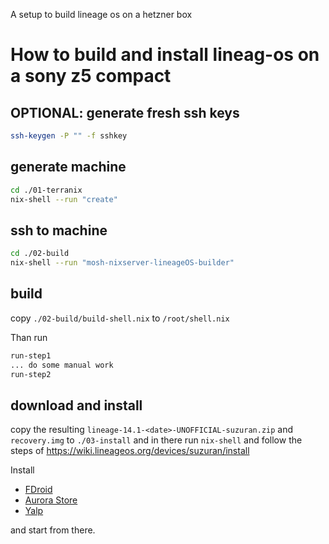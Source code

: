 
A setup to build lineage os on a hetzner box

# How to build and install lineag-os on a sony z5 compact

## OPTIONAL: generate fresh ssh keys

```sh
ssh-keygen -P "" -f sshkey
```

## generate machine

```sh
cd ./01-terranix
nix-shell --run "create"
```

## ssh to machine

```sh
cd ./02-build
nix-shell --run "mosh-nixserver-lineageOS-builder"
```

## build

copy `./02-build/build-shell.nix` to `/root/shell.nix`

Than run

```sh
run-step1
... do some manual work
run-step2
```

## download and install

copy the resulting `lineage-14.1-<date>-UNOFFICIAL-suzuran.zip` and `recovery.img` to `./03-install`
and in there run `nix-shell` 
and follow the steps of https://wiki.lineageos.org/devices/suzuran/install

Install 

* [FDroid](https://f-droid.org/)
* [Aurora Store](https://f-droid.org/en/packages/com.aurora.store/)
* [Yalp](https://f-droid.org/en/packages/com.github.yeriomin.yalpstore/)

and start from there.
